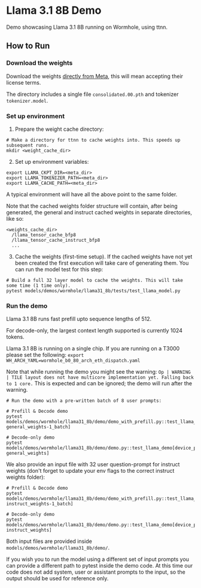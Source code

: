 # Llama 3.1 8B Demo

Demo showcasing Llama 3.1 8B running on Wormhole, using ttnn.

## How to Run

### Download the weights

Download the weights [directly from Meta](https://llama.meta.com/llama-downloads/), this will mean accepting their license terms.

The directory includes a single file `consolidated.00.pth` and tokenizer `tokenizer.model`.

### Set up environment

1. Prepare the weight cache directory:

```
# Make a directory for ttnn to cache weights into. This speeds up subsequent runs.
mkdir <weight_cache_dir>
```

2. Set up environment variables:
```
export LLAMA_CKPT_DIR=<meta_dir>
export LLAMA_TOKENIZER_PATH=<meta_dir>
export LLAMA_CACHE_PATH=<meta_dir>
```

A typical environment will have all the above point to the same folder.

Note that the cached weights folder structure will contain, after being generated, the general and instruct cached weights in separate directories, like so:

```
<weights_cache_dir>
  /llama_tensor_cache_bfp8
  /llama_tensor_cache_instruct_bfp8
  ...
```

3. Cache the weights (first-time setup).
If the cached weights have not yet been created the first execution will take care of generating them. You can run the model test for this step:

```
# Build a full 32 layer model to cache the weights. This will take some time (1 time only).
pytest models/demos/wormhole/llama31_8b/tests/test_llama_model.py
```

### Run the demo

Llama 3.1 8B runs fast prefill upto sequence lengths of 512.

For decode-only, the largest context length supported is currently 1024 tokens.

Llama 3.1 8B is running on a single chip. If you are running on a T3000 please set the following: `export WH_ARCH_YAML=wormhole_b0_80_arch_eth_dispatch.yaml`

Note that while running the demo you might see the warning: `Op | WARNING  | TILE layout does not have multicore implementation yet. Falling back to 1 core.` This is expected and can be ignored; the demo will run after the warning.

```
# Run the demo with a pre-written batch of 8 user prompts:

# Prefill & Decode demo
pytest models/demos/wormhole/llama31_8b/demo/demo_with_prefill.py::test_llama_demo[device_params0-general_weights-1_batch]

# Decode-only demo
pytest models/demos/wormhole/llama31_8b/demo/demo.py::test_llama_demo[device_params0-general_weights]
```

We also provide an input file with 32 user question-prompt for instruct weights (don't forget to update your env flags to the correct instruct weights folder):
```
# Prefill & Decode demo
pytest models/demos/wormhole/llama31_8b/demo/demo_with_prefill.py::test_llama_demo[device_params0-instruct_weights-1_batch]

# Decode-only demo
pytest models/demos/wormhole/llama31_8b/demo/demo.py::test_llama_demo[device_params0-instruct_weights]
```

Both input files are provided inside `models/demos/wormhole/llama31_8b/demo/`.

If you wish you to run the model using a different set of input prompts you can provide a different path to pytest inside the demo code. At this time our code does not add system, user or assistant prompts to the input, so the output should be used for reference only.
